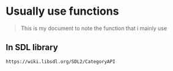# Usually use functions

>This is my document to note the function that i mainly use

## In SDL library
    https://wiki.libsdl.org/SDL2/CategoryAPI